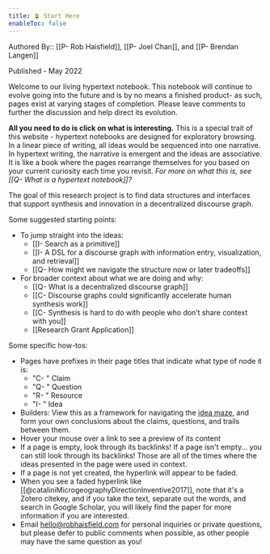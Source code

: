 ```yaml
---
title: 🪴 Start Here
enableToc: false
---
```


Authored By:: [[P- Rob Haisfield]], [[P- Joel Chan]], and [[P- Brendan Langen]]

Published - May 2022

Welcome to our living hypertext notebook. This notebook will continue to evolve going into the future and is by no means a finished product- as such, pages exist at varying stages of completion. Please leave comments to further the discussion and help direct its evolution.

**All you need to do is click on what is interesting.** This is a special trait of this website - hypertext notebooks are designed for exploratory browsing. In a linear piece of writing, all ideas would be sequenced into one narrative. In hypertext writing, the narrative is emergent and the ideas are associative. It is like a book where the pages rearrange themselves for you based on your current curiosity each time you revisit. _For more on what this is, see [[Q- What is a hypertext notebook]]?_

The goal of this research project is to find data structures and interfaces that support synthesis and innovation in a decentralized discourse graph.

Some suggested starting points:

- To jump straight into the ideas:
  - [[I- Search as a primitive]]
  - [[I- A DSL for a discourse graph with information entry, visualization, and retrieval]]
  - [[Q- How might we navigate the structure now or later tradeoffs]]
- For broader context about what we are doing and why:
  - [[Q- What is a decentralized discourse graph]]
  - [[C- Discourse graphs could significantly accelerate human synthesis work]]
  - [[C- Synthesis is hard to do with people who don’t share context with you]]
  - [[Research Grant Application]]

Some specific how-tos:

- Pages have prefixes in their page titles that indicate what type of node it is:
  - "C- " Claim
  - "Q- " Question
  - "R- " Resource
  - "I- " Idea
- Builders: View this as a framework for navigating the [idea maze](https://cdixon.org/2013/08/04/the-idea-maze), and form your own conclusions about the claims, questions, and trails between them.
- Hover your mouse over a link to see a preview of its content
- If a page is empty, look through its backlinks! If a page isn't empty... you can still look through its backlinks! Those are all of the times where the ideas presented in the page were used in context.
- If a page is not yet created, the hyperlink will appear to be faded.
- When you see a faded hyperlink like [[@cataliniMicrogeographyDirectionInventive2017]], note that it's a Zotero citekey, and if you take the text, separate out the words, and search in Google Scholar, you will likely find the paper for more information if you are interested.
- Email hello@robhaisfield.com for personal inquiries or private questions, but please defer to public comments when possible, as other people may have the same question as you!
